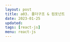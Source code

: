```yaml
---
layout: post
title: a03. 폴더구조 & 컴포넌트
date: 2023-01-25
updated: 
tags: [react-js]
menu: react-js
---
```

## 